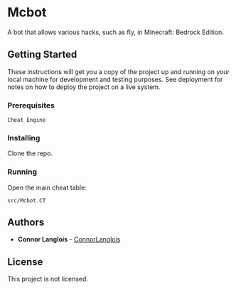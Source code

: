# Mcbot

A bot that allows various hacks, such as fly, in Minecraft: Bedrock Edition.

## Getting Started

These instructions will get you a copy of the project up and running on your local machine for development and testing purposes. See deployment for notes on how to deploy the project on a live system.

### Prerequisites

```
Cheat Engine
```

### Installing

Clone the repo.

### Running

Open the main cheat table:

```
src/Mcbot.CT
```

## Authors

* **Connor Langlois** - [ConnorLanglois](https://github.com/ConnorLanglois)

## License

This project is not licensed.
